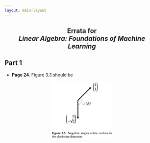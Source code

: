```yaml
---
layout: main-layout
---
```


<link href="style.css" rel="stylesheet">

<center>
<h2>Errata for<br>
<i>Linear Algebra: Foundations of Machine Learning</i></h2>
</center>

## Part 1

* **Page 24**. Figure 3.3 should be
<center>
<img src="files/Figure3-3.png" alt="Figure 3.3" width="200"/>
</center>
